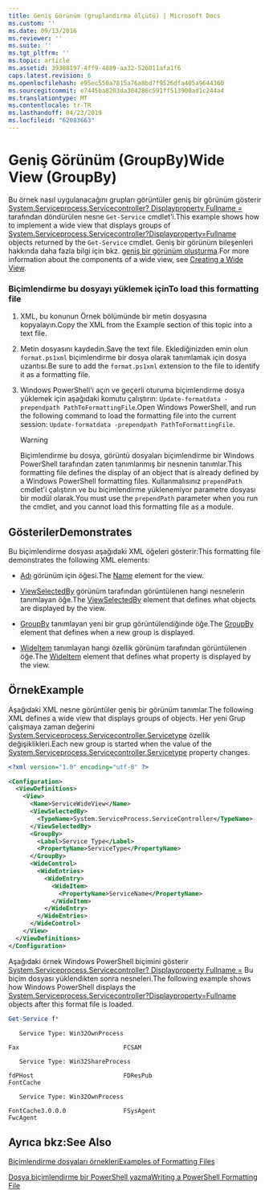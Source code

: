 ```yaml
---
title: Geniş Görünüm (gruplandırma ölçütü) | Microsoft Docs
ms.custom: ''
ms.date: 09/13/2016
ms.reviewer: ''
ms.suite: ''
ms.tgt_pltfrm: ''
ms.topic: article
ms.assetid: 39388197-4ff9-4889-aa32-526011afa1f6
caps.latest.revision: 6
ms.openlocfilehash: e95ec550a7815a76a8bd7f9526dfa405a9644360
ms.sourcegitcommit: e7445ba8203da304286c591ff513900ad1c244a4
ms.translationtype: MT
ms.contentlocale: tr-TR
ms.lasthandoff: 04/23/2019
ms.locfileid: "62083663"
---
```

# <a name="wide-view-groupby"></a><span data-ttu-id="7f298-102">Geniş Görünüm (GroupBy)</span><span class="sxs-lookup"><span data-stu-id="7f298-102">Wide View (GroupBy)</span></span>

<span data-ttu-id="7f298-103">Bu örnek nasıl uygulanacağını grupları görüntüler geniş bir görünüm gösterir [System.Serviceprocess.Servicecontroller? Displayproperty Fullname =](/dotnet/api/System.ServiceProcess.ServiceController) tarafından döndürülen nesne `Get-Service` cmdlet'i.</span><span class="sxs-lookup"><span data-stu-id="7f298-103">This example shows how to implement a wide view that displays groups of [System.Serviceprocess.Servicecontroller?Displayproperty=Fullname](/dotnet/api/System.ServiceProcess.ServiceController) objects returned by the `Get-Service` cmdlet.</span></span> <span data-ttu-id="7f298-104">Geniş bir görünüm bileşenleri hakkında daha fazla bilgi için bkz. [geniş bir görünüm oluşturma](./creating-a-wide-view.md).</span><span class="sxs-lookup"><span data-stu-id="7f298-104">For more information about the components of a wide view, see [Creating a Wide View](./creating-a-wide-view.md).</span></span>

### <a name="to-load-this-formatting-file"></a><span data-ttu-id="7f298-105">Biçimlendirme bu dosyayı yüklemek için</span><span class="sxs-lookup"><span data-stu-id="7f298-105">To load this formatting file</span></span>

1. <span data-ttu-id="7f298-106">XML, bu konunun Örnek bölümünde bir metin dosyasına kopyalayın.</span><span class="sxs-lookup"><span data-stu-id="7f298-106">Copy the XML from the Example section of this topic into a text file.</span></span>

2. <span data-ttu-id="7f298-107">Metin dosyasını kaydedin.</span><span class="sxs-lookup"><span data-stu-id="7f298-107">Save the text file.</span></span> <span data-ttu-id="7f298-108">Eklediğinizden emin olun `format.ps1xml` biçimlendirme bir dosya olarak tanımlamak için dosya uzantısı.</span><span class="sxs-lookup"><span data-stu-id="7f298-108">Be sure to add the `format.ps1xml` extension to the file to identify it as a formatting file.</span></span>

3. <span data-ttu-id="7f298-109">Windows PowerShell'i açın ve geçerli oturuma biçimlendirme dosya yüklemek için aşağıdaki komutu çalıştırın: `Update-formatdata -prependpath PathToFormattingFile`.</span><span class="sxs-lookup"><span data-stu-id="7f298-109">Open Windows PowerShell, and run the following command to load the formatting file into the current session: `Update-formatdata -prependpath PathToFormattingFile`.</span></span>

   > [!WARNING]
   > <span data-ttu-id="7f298-110">Biçimlendirme bu dosya, görüntü dosyaları biçimlendirme bir Windows PowerShell tarafından zaten tanımlanmış bir nesnenin tanımlar.</span><span class="sxs-lookup"><span data-stu-id="7f298-110">This formatting file defines the display of an object that is already defined by a Windows PowerShell formatting files.</span></span> <span data-ttu-id="7f298-111">Kullanmalısınız `prependPath` cmdlet'i çalıştırın ve bu biçimlendirme yüklenemiyor parametre dosyası bir modül olarak.</span><span class="sxs-lookup"><span data-stu-id="7f298-111">You must use the `prependPath` parameter when you run the cmdlet, and you cannot load this formatting file as a module.</span></span>

## <a name="demonstrates"></a><span data-ttu-id="7f298-112">Gösteriler</span><span class="sxs-lookup"><span data-stu-id="7f298-112">Demonstrates</span></span>

<span data-ttu-id="7f298-113">Bu biçimlendirme dosyası aşağıdaki XML öğeleri gösterir:</span><span class="sxs-lookup"><span data-stu-id="7f298-113">This formatting file demonstrates the following XML elements:</span></span>

- <span data-ttu-id="7f298-114">[Adı](./name-element-for-view-format.md) görünüm için öğesi.</span><span class="sxs-lookup"><span data-stu-id="7f298-114">The [Name](./name-element-for-view-format.md) element for the view.</span></span>

- <span data-ttu-id="7f298-115">[ViewSelectedBy](./viewselectedby-element-format.md) görünüm tarafından görüntülenen hangi nesnelerin tanımlayan öğe.</span><span class="sxs-lookup"><span data-stu-id="7f298-115">The [ViewSelectedBy](./viewselectedby-element-format.md) element that defines what objects are displayed by the view.</span></span>

- <span data-ttu-id="7f298-116">[GroupBy](./groupby-element-for-view-format.md) tanımlayan yeni bir grup görüntülendiğinde öğe.</span><span class="sxs-lookup"><span data-stu-id="7f298-116">The [GroupBy](./groupby-element-for-view-format.md) element that defines when a new group is displayed.</span></span>

- <span data-ttu-id="7f298-117">[WideItem](./wideitem-element-for-widecontrol-format.md) tanımlayan hangi özellik görünüm tarafından görüntülenen öğe.</span><span class="sxs-lookup"><span data-stu-id="7f298-117">The [WideItem](./wideitem-element-for-widecontrol-format.md) element that defines what property is displayed by the view.</span></span>

## <a name="example"></a><span data-ttu-id="7f298-118">Örnek</span><span class="sxs-lookup"><span data-stu-id="7f298-118">Example</span></span>

<span data-ttu-id="7f298-119">Aşağıdaki XML nesne görüntüler geniş bir görünüm tanımlar.</span><span class="sxs-lookup"><span data-stu-id="7f298-119">The following XML defines a wide view that displays groups of objects.</span></span> <span data-ttu-id="7f298-120">Her yeni Grup çalışmaya zaman değerini [System.Serviceprocess.Servicecontroller.Servicetype](/dotnet/api/System.ServiceProcess.ServiceController.ServiceType) özellik değişiklikleri.</span><span class="sxs-lookup"><span data-stu-id="7f298-120">Each new group is started when the value of the [System.Serviceprocess.Servicecontroller.Servicetype](/dotnet/api/System.ServiceProcess.ServiceController.ServiceType) property changes.</span></span>

```xml
<?xml version="1.0" encoding="utf-8" ?>

<Configuration>
  <ViewDefinitions>
    <View>
      <Name>ServiceWideView</Name>
      <ViewSelectedBy>
        <TypeName>System.ServiceProcess.ServiceController</TypeName>
      </ViewSelectedBy>
      <GroupBy>
        <Label>Service Type</Label>
        <PropertyName>ServiceType</PropertyName>
      </GroupBy>
      <WideControl>
        <WideEntries>
          <WideEntry>
            <WideItem>
              <PropertyName>ServiceName</PropertyName>
            </WideItem>
          </WideEntry>
        </WideEntries>
      </WideControl>
    </View>
  </ViewDefinitions>
</Configuration>
```

<span data-ttu-id="7f298-121">Aşağıdaki örnek Windows PowerShell biçimini gösterir [System.Serviceprocess.Servicecontroller? Displayproperty Fullname =](/dotnet/api/System.ServiceProcess.ServiceController) Bu biçim dosyası yüklendikten sonra nesneleri.</span><span class="sxs-lookup"><span data-stu-id="7f298-121">The following example shows how Windows PowerShell displays the [System.Serviceprocess.Servicecontroller?Displayproperty=Fullname](/dotnet/api/System.ServiceProcess.ServiceController) objects after this format file is loaded.</span></span>

```powershell
Get-Service f*
```

```output
   Service Type: Win32OwnProcess

Fax                             FCSAM

   Service Type: Win32ShareProcess

fdPHost                         FDResPub
FontCache

   Service Type: Win32OwnProcess

FontCache3.0.0.0                FSysAgent
FwcAgent
```

## <a name="see-also"></a><span data-ttu-id="7f298-122">Ayrıca bkz:</span><span class="sxs-lookup"><span data-stu-id="7f298-122">See Also</span></span>

[<span data-ttu-id="7f298-123">Biçimlendirme dosyaları örnekleri</span><span class="sxs-lookup"><span data-stu-id="7f298-123">Examples of Formatting Files</span></span>](./examples-of-formatting-files.md)

[<span data-ttu-id="7f298-124">Dosya biçimlendirme bir PowerShell yazma</span><span class="sxs-lookup"><span data-stu-id="7f298-124">Writing a PowerShell Formatting File</span></span>](./writing-a-powershell-formatting-file.md)

